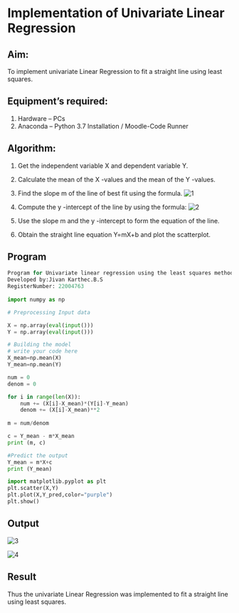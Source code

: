 # Implementation of Univariate Linear Regression
## Aim:
To implement univariate Linear Regression to fit a straight line using least squares.
## Equipment’s required:
1.	Hardware – PCs
2.	Anaconda – Python 3.7 Installation / Moodle-Code Runner
## Algorithm:
1.	Get the independent variable X and dependent variable Y.
2.	Calculate the mean of the X -values and the mean of the Y -values.
3.	Find the slope m of the line of best fit using the formula.
 ![1](https://user-images.githubusercontent.com/121165867/214810891-6c76e30a-175c-4a59-86f5-fef10c62774a.png)

4.	Compute the y -intercept of the line by using the formula:
![2](https://user-images.githubusercontent.com/121165867/214810928-4013a9ba-8949-4062-bf02-0ef02d24ac90.png)
 
5.	Use the slope m and the y -intercept to form the equation of the line.
6.	Obtain the straight line equation Y=mX+b and plot the scatterplot.
## Program
```python
Program for Univariate linear regression using the least squares method.
Developed by:Jivan Karthec.B.S
RegisterNumber: 22004763
 
import numpy as np

# Preprocessing Input data

X = np.array(eval(input()))
Y = np.array(eval(input()))

# Building the model
# write your code here
X_mean=np.mean(X)
Y_mean=np.mean(Y)

num = 0
denom = 0

for i in range(len(X)):
    num += (X[i]-X_mean)*(Y[i]-Y_mean)
    denom += (X[i]-X_mean)**2
    
m = num/denom

c = Y_mean - m*X_mean
print (m, c)

#Predict the output
Y_mean = m*X+c
print (Y_mean)

import matplotlib.pyplot as plt
plt.scatter(X,Y)
plt.plot(X,Y_pred,color="purple")
plt.show()
```
## Output
![3](https://user-images.githubusercontent.com/121165867/214810999-4f3b97c4-9987-4150-81c1-af219a0074dd.png)

![4](https://user-images.githubusercontent.com/121165867/214811042-063d82d2-e6ff-477d-a7c7-7fbe7aa6dd33.png)


## Result
Thus the univariate Linear Regression was implemented to fit a straight line using least squares.
